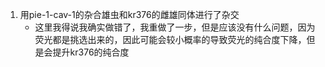 1. 用pie-1-cav-1的杂合雄虫和kr376的雌雄同体进行了杂交
    + 这里我得说我确实做错了，我重做了一步，但是应该没有什么问题，因为荧光都是挑选出来的，因此可能会较小概率的导致荧光的纯合度下降，但是会提升kr376的纯合度